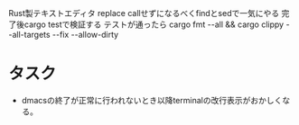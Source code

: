 Rust製テキストエディタ
replace callせずになるべくfindとsedで一気にやる
完了後cargo testで検証する
テストが通ったら cargo fmt --all && cargo clippy --all-targets --fix --allow-dirty

# タスク

- dmacsの終了が正常に行われないとき以降terminalの改行表示がおかしくなる。
